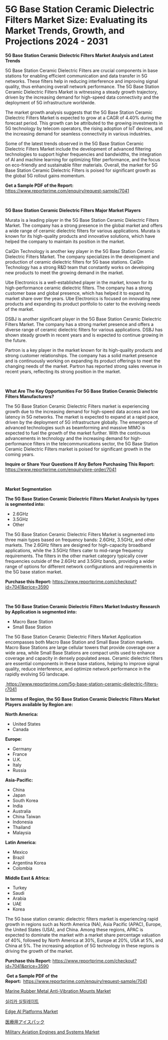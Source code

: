 <p><h1>5G Base Station Ceramic Dielectric Filters Market Size: Evaluating its Market Trends, Growth, and Projections 2024 - 2031</h1></p><p><strong>5G Base Station Ceramic Dielectric Filters Market Analysis and Latest Trends</strong></p>
<p><p>5G Base Station Ceramic Dielectric Filters are crucial components in base stations for enabling efficient communication and data transfer in 5G networks. These filters help in reducing interference and improving signal quality, thus enhancing overall network performance. The 5G Base Station Ceramic Dielectric Filters Market is witnessing a steady growth trajectory, driven by the increasing demand for high-speed data connectivity and the deployment of 5G infrastructure worldwide.</p><p>The market growth analysis suggests that the 5G Base Station Ceramic Dielectric Filters Market is expected to grow at a CAGR of 4.40% during the forecast period. This growth can be attributed to the growing investments in 5G technology by telecom operators, the rising adoption of IoT devices, and the increasing demand for seamless connectivity in various industries.</p><p>Some of the latest trends observed in the 5G Base Station Ceramic Dielectric Filters Market include the development of advanced filtering technologies to support higher frequencies and bandwidths, the integration of AI and machine learning for optimizing filter performance, and the focus on eco-friendly and sustainable filter materials. Overall, the market for 5G Base Station Ceramic Dielectric Filters is poised for significant growth as the global 5G rollout gains momentum.</p></p>
<p><strong>Get a Sample PDF of the Report:&nbsp;</strong> <a href="https://www.reportprime.com/enquiry/request-sample/7041">https://www.reportprime.com/enquiry/request-sample/7041</a></p>
<p>&nbsp;</p>
<p><strong>5G Base Station Ceramic Dielectric Filters Major Market Players</strong></p>
<p><p>Murata is a leading player in the 5G Base Station Ceramic Dielectric Filters Market. The company has a strong presence in the global market and offers a wide range of ceramic dielectric filters for various applications. Murata is known for its high-quality products and innovative solutions, which have helped the company to maintain its position in the market.</p><p>CaiQin Technology is another key player in the 5G Base Station Ceramic Dielectric Filters Market. The company specializes in the development and production of ceramic dielectric filters for 5G base stations. CaiQin Technology has a strong R&D team that constantly works on developing new products to meet the growing demand in the market.</p><p>Ube Electronics is a well-established player in the market, known for its high-performance ceramic dielectric filters. The company has a strong customer base and global presence, which has helped it to expand its market share over the years. Ube Electronics is focused on innovating new products and expanding its product portfolio to cater to the evolving needs of the market.</p><p>DSBJ is another significant player in the 5G Base Station Ceramic Dielectric Filters Market. The company has a strong market presence and offers a diverse range of ceramic dielectric filters for various applications. DSBJ has shown steady growth in recent years and is expected to continue growing in the future.</p><p>Partron is a key player in the market known for its high-quality products and strong customer relationships. The company has a solid market presence and is continuously working on expanding its product offerings to meet the changing needs of the market. Partron has reported strong sales revenue in recent years, reflecting its strong position in the market.</p></p>
<p>&nbsp;</p>
<p><strong>What Are The Key Opportunities For 5G Base Station Ceramic Dielectric Filters Manufacturers?</strong></p>
<p><p>The 5G Base Station Ceramic Dielectric Filters market is experiencing growth due to the increasing demand for high-speed data access and low latency in 5G networks. The market is expected to expand at a rapid pace, driven by the deployment of 5G infrastructure globally. The emergence of advanced technologies such as beamforming and massive MIMO is expected to fuel the growth of the market further. With the continuous advancements in technology and the increasing demand for high-performance filters in the telecommunications sector, the 5G Base Station Ceramic Dielectric Filters market is poised for significant growth in the coming years.</p></p>
<p><strong>Inquire or Share Your Questions If Any Before Purchasing This Report:</strong> <a href="https://www.reportprime.com/enquiry/pre-order/7041">https://www.reportprime.com/enquiry/pre-order/7041</a></p>
<p>&nbsp;</p>
<p><strong>Market Segmentation</strong></p>
<p><strong>The 5G Base Station Ceramic Dielectric Filters Market Analysis by types is segmented into:</strong></p>
<p><ul><li>2.6GHz</li><li>3.5GHz</li><li>Other</li></ul></p>
<p><p>The 5G Base Station Ceramic Dielectric Filters Market is segmented into three main types based on frequency bands: 2.6GHz, 3.5GHz, and other markets. The 2.6GHz filters are designed for high-capacity broadband applications, while the 3.5GHz filters cater to mid-range frequency requirements. The filters in the other market category typically cover frequencies outside of the 2.6GHz and 3.5GHz bands, providing a wider range of options for different network configurations and requirements in the 5G base station market.</p></p>
<p><strong>Purchase this Report:&nbsp;</strong><a href="https://www.reportprime.com/checkout?id=7041&price=3590">https://www.reportprime.com/checkout?id=7041&price=3590</a></p>
<p>&nbsp;</p>
<p><strong>The 5G Base Station Ceramic Dielectric Filters Market Industry Research by Application is segmented into:</strong></p>
<p><ul><li>Macro Base Station</li><li>Small Base Station</li></ul></p>
<p><p>The 5G Base Station Ceramic Dielectric Filters Market Application encompasses both Macro Base Station and Small Base Station markets. Macro Base Stations are large cellular towers that provide coverage over a wide area, while Small Base Stations are compact units used to enhance coverage and capacity in densely populated areas. Ceramic dielectric filters are essential components in these base stations, helping to improve signal quality, reduce interference, and optimize network performance in the rapidly evolving 5G landscape.</p></p>
<p><a href="https://www.reportprime.com/5g-base-station-ceramic-dielectric-filters-r7041">&nbsp;https://www.reportprime.com/5g-base-station-ceramic-dielectric-filters-r7041</a></p>
<p><strong>In terms of Region, the 5G Base Station Ceramic Dielectric Filters Market Players available by Region are:</strong></p>
<p>
    <p> <strong> North America: </strong>
        <ul>
            <li>United States</li>
            <li>Canada</li>
        </ul>
        </p> 
    <p> <strong> Europe: </strong>
        <ul>
            <li>Germany</li>
            <li>France</li>
            <li>U.K.</li>
            <li>Italy</li>
            <li>Russia</li>
        </ul>
        </p> 
    <p> <strong> Asia-Pacific: </strong>
        <ul>
            <li>China</li>
            <li>Japan</li>
            <li>South Korea</li>
            <li>India</li>
            <li>Australia</li>
            <li>China Taiwan</li>
            <li>Indonesia</li>
            <li>Thailand</li>
            <li>Malaysia</li>
        </ul>
        </p> 
    <p> <strong> Latin America: </strong>
        <ul>
            <li>Mexico</li>
            <li>Brazil</li>
            <li>Argentina Korea</li>
            <li>Colombia</li>
        </ul>
        </p> 
    <p> <strong> Middle East & Africa: </strong>
        <ul>
            <li>Turkey</li>
            <li>Saudi</li>
            <li>Arabia</li>
            <li>UAE</li>
            <li>Korea</li>
        </ul>
    </p>
    </p>
<p><p>The 5G base station ceramic dielectric filters market is experiencing rapid growth in regions such as North America (NA), Asia Pacific (APAC), Europe, the United States (USA), and China. Among these regions, APAC is expected to dominate the market with a market share percentage valuation of 40%, followed by North America at 30%, Europe at 20%, USA at 5%, and China at 5%. The increasing adoption of 5G technology in these regions is driving the growth of the market.</p></p>
<p><strong>Purchase this Report: </strong><a href="https://www.reportprime.com/checkout?id=7041&price=3590">https://www.reportprime.com/checkout?id=7041&price=3590</a></p>
<p>&nbsp;<strong>Get a Sample PDF of the Report:&nbsp;&nbsp;</strong><a href="https://www.reportprime.com/enquiry/request-sample/7041">https://www.reportprime.com/enquiry/request-sample/7041</a></p>
<p><strong></strong></p>
<p><p><a href="https://medium.com/@dan.murray5879/marine-rubber-metal-anti-vibration-mounts-market-trends-focusing-on-marine-rubber-metal-146f5e260b35">Marine Rubber Metal Anti-Vibration Mounts Market</a></p><p><a href="https://medium.com/@emmamoy1/%EC%8B%A4%EB%A6%AC%EC%B9%B4-%EC%8B%A4%EB%A6%AC%EB%A0%88%EC%9D%B4%ED%8A%B8-%EC%8B%9C%EC%9E%A5-%EA%B7%9C%EB%AA%A8%EB%8A%94-%EC%97%B0%ED%8F%89%EA%B7%A0-%EC%84%B1%EC%9E%A5%EB%A5%A0-13-6-%EB%A1%9C-%EC%84%B1%EC%9E%A5%ED%95%98%EA%B3%A0-%EC%9E%88%EC%9C%BC%EB%A9%B0-%EC%9D%B4-%EB%B3%B4%EA%B3%A0%EC%84%9C%EB%8A%94-%EC%8B%9C%EC%9E%A5-%EC%84%B8%EB%B6%84%ED%99%94-%EC%84%B1%EC%9E%A5-%EB%B0%8F-2024-2031%EB%85%84%EA%B9%8C%EC%A7%80%EC%9D%98-%EC%98%88%EC%B8%A1-%EB%B6%84%EC%84%9D%EC%9D%84-%EB%8B%A4%EB%A3%A8%EA%B3%A0-%EC%9E%88%EC%8A%B5%EB%8B%88%EB%8B%A4-af6985425f45">실리카 실릴레이트</a></p><p><a href="https://github.com/abdillahsp58/Market-Research-Report-List-1/blob/main/edge-ai-platforms-market.md">Edge AI Platforms Market</a></p><p><a href="https://medium.com/@fosterfahey38/%E5%8C%BB%E7%99%82%E7%94%A8%E3%82%A2%E3%82%A4%E3%82%B9%E3%83%91%E3%83%83%E3%82%AF%E7%94%A3%E6%A5%AD%E5%88%86%E6%9E%90%E3%83%AC%E3%83%9D%E3%83%BC%E3%83%88-%E5%B8%82%E5%A0%B4%E8%A6%8F%E6%A8%A1%E3%81%AF%E5%B9%B4%E5%B9%B3%E5%9D%87%E6%88%90%E9%95%B7%E7%8E%876-7-%E3%81%A7%E6%8B%A1%E5%A4%A7%E3%81%97-2024%E5%B9%B4%E3%81%8B%E3%82%892031%E5%B9%B4%E3%81%BE%E3%81%A7%E3%81%AE%E6%9C%9F%E9%96%93%E3%81%AB%E3%81%AF-%E5%BF%9C%E7%94%A8-%E3%82%BF%E3%82%A4%E3%83%97-%E5%9C%B0%E5%9F%9F%E3%81%AB%E3%82%88%E3%82%8B%E4%BA%88%E6%B8%AC%E3%81%8C%E8%A1%8C%E3%82%8F%E3%82%8C%E3%82%8B-4ec90fc3327f">医療用アイスパック</a></p><p><a href="https://medium.com/@lisastevens48/military-aviation-engines-and-systems-market-investigation-industry-evolution-and-forecast-till-658477caf58c">Military Aviation Engines and Systems Market</a></p></p>